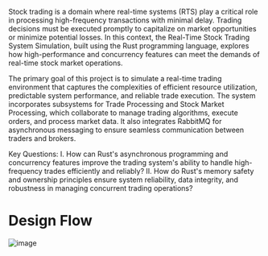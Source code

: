 Stock trading is a domain where real-time systems (RTS) play a critical role in processing high-frequency transactions with minimal delay. Trading decisions must be executed promptly to capitalize on market opportunities or minimize potential losses. In this context, the Real-Time Stock Trading System Simulation, built using the Rust programming language, explores how high-performance and concurrency features can meet the demands of real-time stock market operations.

The primary goal of this project is to simulate a real-time trading environment that captures the complexities of efficient resource utilization, predictable system performance, and reliable trade execution. The system incorporates subsystems for Trade Processing and Stock Market Processing, which collaborate to manage trading algorithms, execute orders, and process market data. It also integrates RabbitMQ for asynchronous messaging to ensure seamless communication between traders and brokers.

Key Questions:
I. How can Rust's asynchronous programming and concurrency features improve the trading system's ability to handle high-frequency trades efficiently and reliably?
II. How do Rust's memory safety and ownership principles ensure system reliability, data integrity, and robustness in managing concurrent trading operations?


# Design Flow
![image](https://github.com/user-attachments/assets/f0e6df4e-b155-49a7-9a08-390b6b7e1bd9)

